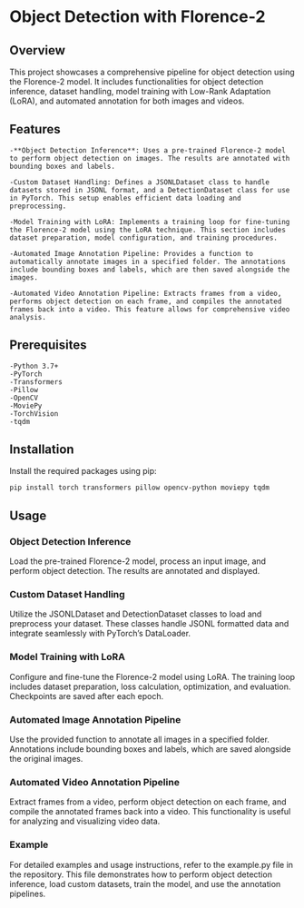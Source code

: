 # Object Detection with Florence-2

## Overview

This project showcases a comprehensive pipeline for object detection using the Florence-2 model. It includes functionalities for object detection inference, dataset handling, model training with Low-Rank Adaptation (LoRA), and automated annotation for both images and videos.

## Features

	-**Object Detection Inference**: Uses a pre-trained Florence-2 model to perform object detection on images. The results are annotated with bounding boxes and labels.
 
	-Custom Dataset Handling: Defines a JSONLDataset class to handle datasets stored in JSONL format, and a DetectionDataset class for use in PyTorch. This setup enables efficient data loading and preprocessing.
 
	-Model Training with LoRA: Implements a training loop for fine-tuning the Florence-2 model using the LoRA technique. This section includes dataset preparation, model configuration, and training procedures.
 
	-Automated Image Annotation Pipeline: Provides a function to automatically annotate images in a specified folder. The annotations include bounding boxes and labels, which are then saved alongside the images.
 
	-Automated Video Annotation Pipeline: Extracts frames from a video, performs object detection on each frame, and compiles the annotated frames back into a video. This feature allows for comprehensive video analysis.

## Prerequisites

	-Python 3.7+
	-PyTorch
	-Transformers
	-Pillow
	-OpenCV
	-MoviePy
	-TorchVision
	-tqdm

## Installation

Install the required packages using pip:

```pip install torch transformers pillow opencv-python moviepy tqdm```

## Usage

### Object Detection Inference

Load the pre-trained Florence-2 model, process an input image, and perform object detection. The results are annotated and displayed.

### Custom Dataset Handling

Utilize the JSONLDataset and DetectionDataset classes to load and preprocess your dataset. These classes handle JSONL formatted data and integrate seamlessly with PyTorch’s DataLoader.

### Model Training with LoRA

Configure and fine-tune the Florence-2 model using LoRA. The training loop includes dataset preparation, loss calculation, optimization, and evaluation. Checkpoints are saved after each epoch.

### Automated Image Annotation Pipeline

Use the provided function to annotate all images in a specified folder. Annotations include bounding boxes and labels, which are saved alongside the original images.

### Automated Video Annotation Pipeline

Extract frames from a video, perform object detection on each frame, and compile the annotated frames back into a video. This functionality is useful for analyzing and visualizing video data.

### Example

For detailed examples and usage instructions, refer to the example.py file in the repository. This file demonstrates how to perform object detection inference, load custom datasets, train the model, and use the annotation pipelines.

